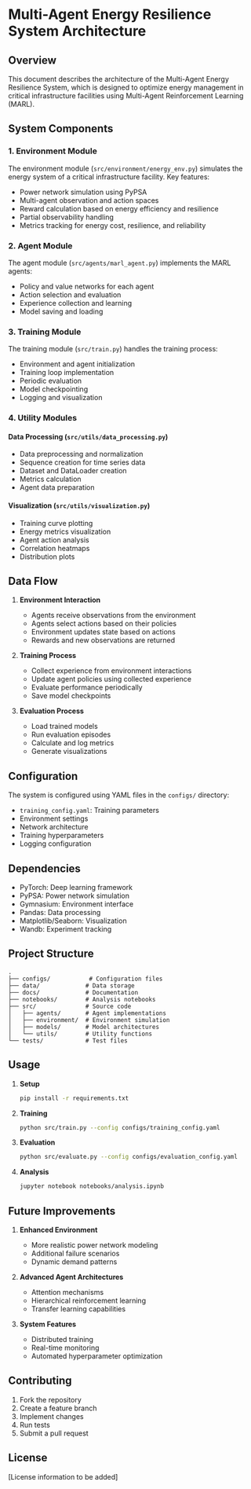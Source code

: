 # Multi-Agent Energy Resilience System Architecture

## Overview

This document describes the architecture of the Multi-Agent Energy Resilience System, which is designed to optimize energy management in critical infrastructure facilities using Multi-Agent Reinforcement Learning (MARL).

## System Components

### 1. Environment Module

The environment module (`src/environment/energy_env.py`) simulates the energy system of a critical infrastructure facility. Key features:

- Power network simulation using PyPSA
- Multi-agent observation and action spaces
- Reward calculation based on energy efficiency and resilience
- Partial observability handling
- Metrics tracking for energy cost, resilience, and reliability

### 2. Agent Module

The agent module (`src/agents/marl_agent.py`) implements the MARL agents:

- Policy and value networks for each agent
- Action selection and evaluation
- Experience collection and learning
- Model saving and loading

### 3. Training Module

The training module (`src/train.py`) handles the training process:

- Environment and agent initialization
- Training loop implementation
- Periodic evaluation
- Model checkpointing
- Logging and visualization

### 4. Utility Modules

#### Data Processing (`src/utils/data_processing.py`)
- Data preprocessing and normalization
- Sequence creation for time series data
- Dataset and DataLoader creation
- Metrics calculation
- Agent data preparation

#### Visualization (`src/utils/visualization.py`)
- Training curve plotting
- Energy metrics visualization
- Agent action analysis
- Correlation heatmaps
- Distribution plots

## Data Flow

1. **Environment Interaction**
   - Agents receive observations from the environment
   - Agents select actions based on their policies
   - Environment updates state based on actions
   - Rewards and new observations are returned

2. **Training Process**
   - Collect experience from environment interactions
   - Update agent policies using collected experience
   - Evaluate performance periodically
   - Save model checkpoints

3. **Evaluation Process**
   - Load trained models
   - Run evaluation episodes
   - Calculate and log metrics
   - Generate visualizations

## Configuration

The system is configured using YAML files in the `configs/` directory:

- `training_config.yaml`: Training parameters
- Environment settings
- Network architecture
- Training hyperparameters
- Logging configuration

## Dependencies

- PyTorch: Deep learning framework
- PyPSA: Power network simulation
- Gymnasium: Environment interface
- Pandas: Data processing
- Matplotlib/Seaborn: Visualization
- Wandb: Experiment tracking

## Project Structure

```
.
├── configs/           # Configuration files
├── data/             # Data storage
├── docs/             # Documentation
├── notebooks/        # Analysis notebooks
├── src/              # Source code
│   ├── agents/       # Agent implementations
│   ├── environment/  # Environment simulation
│   ├── models/       # Model architectures
│   └── utils/        # Utility functions
└── tests/            # Test files
```

## Usage

1. **Setup**
   ```bash
   pip install -r requirements.txt
   ```

2. **Training**
   ```bash
   python src/train.py --config configs/training_config.yaml
   ```

3. **Evaluation**
   ```bash
   python src/evaluate.py --config configs/evaluation_config.yaml
   ```

4. **Analysis**
   ```bash
   jupyter notebook notebooks/analysis.ipynb
   ```

## Future Improvements

1. **Enhanced Environment**
   - More realistic power network modeling
   - Additional failure scenarios
   - Dynamic demand patterns

2. **Advanced Agent Architectures**
   - Attention mechanisms
   - Hierarchical reinforcement learning
   - Transfer learning capabilities

3. **System Features**
   - Distributed training
   - Real-time monitoring
   - Automated hyperparameter optimization

## Contributing

1. Fork the repository
2. Create a feature branch
3. Implement changes
4. Run tests
5. Submit a pull request

## License

[License information to be added] 